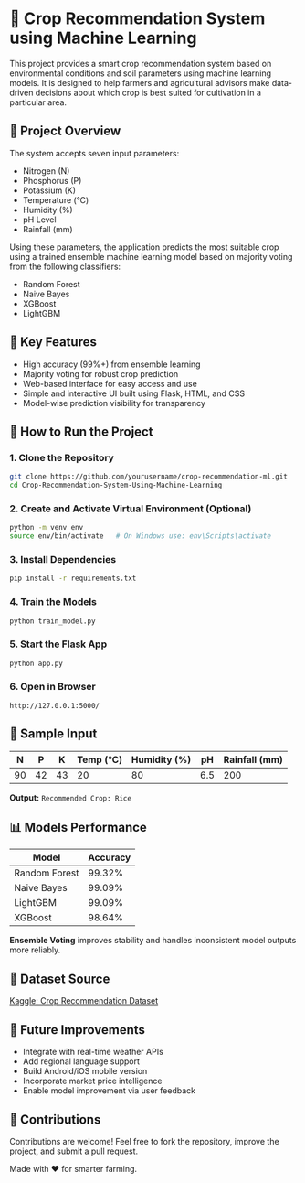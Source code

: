 
# 🌾 Crop Recommendation System using Machine Learning

This project provides a smart crop recommendation system based on environmental conditions and soil parameters using machine learning models. It is designed to help farmers and agricultural advisors make data-driven decisions about which crop is best suited for cultivation in a particular area.

## 📌 Project Overview

The system accepts seven input parameters:
- Nitrogen (N)
- Phosphorus (P)
- Potassium (K)
- Temperature (°C)
- Humidity (%)
- pH Level
- Rainfall (mm)

Using these parameters, the application predicts the most suitable crop using a trained ensemble machine learning model based on majority voting from the following classifiers:
- Random Forest
- Naive Bayes
- XGBoost
- LightGBM

## 🧠 Key Features
- High accuracy (99%+) from ensemble learning
- Majority voting for robust crop prediction
- Web-based interface for easy access and use
- Simple and interactive UI built using Flask, HTML, and CSS
- Model-wise prediction visibility for transparency

## 🚀 How to Run the Project

### 1. Clone the Repository
```bash
git clone https://github.com/yourusername/crop-recommendation-ml.git
cd Crop-Recommendation-System-Using-Machine-Learning
```

### 2. Create and Activate Virtual Environment (Optional)
```bash
python -m venv env
source env/bin/activate   # On Windows use: env\Scripts\activate
```

### 3. Install Dependencies
```bash
pip install -r requirements.txt
```

### 4. Train the Models 
```bash
python train_model.py
```

### 5. Start the Flask App
```bash
python app.py
```

### 6. Open in Browser
```
http://127.0.0.1:5000/
```

## 🧪 Sample Input
| N  | P  | K  | Temp (°C) | Humidity (%) | pH  | Rainfall (mm) |
|----|----|----|------------|---------------|-----|----------------|
| 90 | 42 | 43 | 20         | 80            | 6.5 | 200            |

**Output:** `Recommended Crop: Rice`

## 📊 Models Performance

| Model          | Accuracy |
|----------------|----------|
| Random Forest  | 99.32%   |
| Naive Bayes    | 99.09%   |
| LightGBM       | 99.09%   |
| XGBoost        | 98.64%   |

**Ensemble Voting** improves stability and handles inconsistent model outputs more reliably.


## 📁 Dataset Source
[Kaggle: Crop Recommendation Dataset](https://www.kaggle.com/datasets/atharvaingle/crop-recommendation-dataset)

## 🔮 Future Improvements
- Integrate with real-time weather APIs
- Add regional language support
- Build Android/iOS mobile version
- Incorporate market price intelligence
- Enable model improvement via user feedback

## 🤝 Contributions
Contributions are welcome! Feel free to fork the repository, improve the project, and submit a pull request.

Made with ❤️ for smarter farming.
